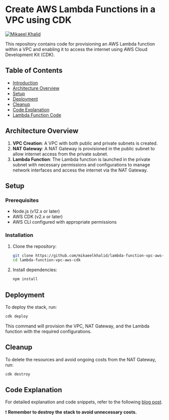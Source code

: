 # Create AWS Lambda Functions in a VPC using CDK

[![Mikaeel Khalid](https://badgen.now.sh/badge/by/mikaeelkhalid/purple)](https://github.com/mikaeelkhalid)

This repository contains code for provisioning an AWS Lambda function within a VPC and enabling it to access the internet using AWS Cloud Development Kit (CDK).

## Table of Contents

- [Introduction](#introduction)
- [Architecture Overview](#architecture-overview)
- [Setup](#setup)
- [Deployment](#deployment)
- [Cleanup](#cleanup)
- [Code Explanation](#code-explanation)
- [Lambda Function Code](#lambda-function-code)

## Architecture Overview

1. **VPC Creation**: A VPC with both public and private subnets is created.
2. **NAT Gateway**: A NAT Gateway is provisioned in the public subnet to allow internet access from the private subnet.
3. **Lambda Function**: The Lambda function is launched in the private subnet with necessary permissions and configurations to manage network interfaces and access the internet via the NAT Gateway.

## Setup

### Prerequisites

- Node.js (v12.x or later)
- AWS CDK (v2.x or later)
- AWS CLI configured with appropriate permissions

### Installation

1. Clone the repository:
   ```bash
   git clone https://github.com/mikaeelkhalid/lambda-function-vpc-aws-cdk.git
   cd lambda-function-vpc-aws-cdk
   ```

2. Install dependencies:
   ```bash
   npm install
   ```

## Deployment

To deploy the stack, run:

```bash
cdk deploy
```

This command will provision the VPC, NAT Gateway, and the Lambda function with the required configurations.

## Cleanup

To delete the resources and avoid ongoing costs from the NAT Gateway, run:

```bash
cdk destroy
```

## Code Explanation

For detailed explanation and code snippets, refer to the following [blog post](https://blog.mikaeels.com/provisioning-a-lambda-function-in-a-vpc-using-aws-cdk).

:exclamation: **Remember to destroy the stack to avoid unnecessary costs.**

